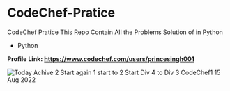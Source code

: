 # CodeChef-Pratice
CodeChef Pratice This Repo Contain All the Problems Solution of in Python

- Python

<b>Profile Link: https://www.codechef.com/users/princesingh001</b>
<br>


![Today Achive 2 Start again 1 start to 2 Start Div 4 to Div 3 CodeChef1 15 Aug 2022](https://user-images.githubusercontent.com/71000042/216111835-e84b0975-0198-44a3-8027-3c8e3bc33ac0.png)
